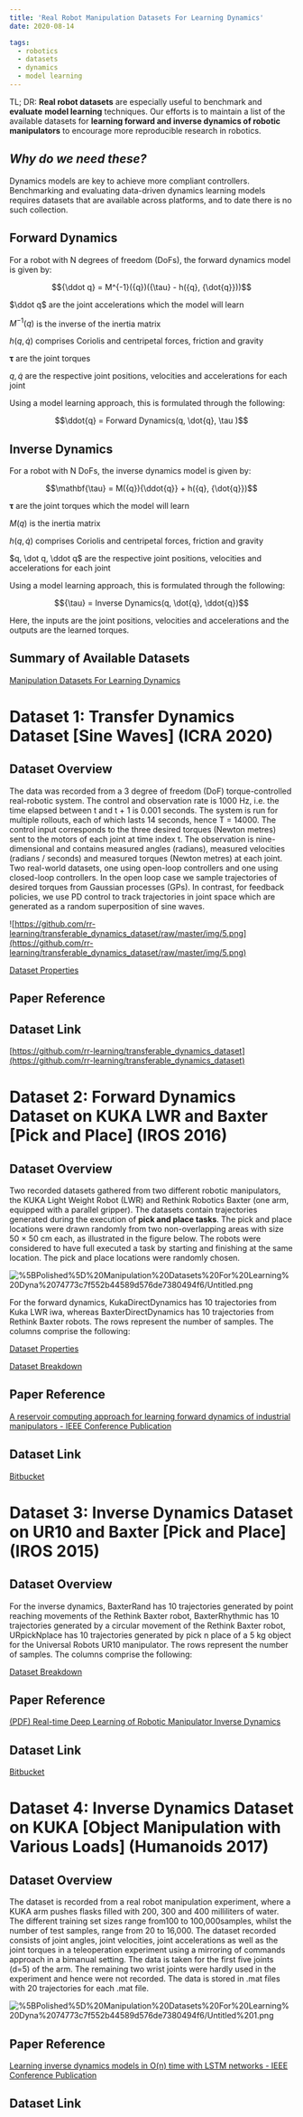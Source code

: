 ```yaml
---
title: 'Real Robot Manipulation Datasets For Learning Dynamics'
date: 2020-08-14

tags:
  - robotics
  - datasets
  - dynamics
  - model learning
---
```


TL; DR: **Real robot datasets** are especially useful to benchmark and **evaluate** **model learning** techniques. Our efforts is to maintain a list of the available datasets for **learning forward and inverse dynamics of robotic manipulators** to encourage more reproducible research in robotics. 

## *Why do we need these?*

Dynamics models are key to achieve more compliant controllers. Benchmarking and evaluating data-driven dynamics learning models requires datasets that are available across platforms, and to date there is no such collection. 

## Forward Dynamics

For a robot with N degrees of freedom (DoFs), the forward dynamics model is given by: 

$${\ddot q} = M^{-1}({q})({\tau} - h({q}, {\dot{q}}))$$

$\ddot q$ are the joint accelerations which the model will learn

$M^{-1}({q})$ is the inverse of the inertia matrix

$h({q}, {\dot q})$ comprises Coriolis and centripetal forces, friction and gravity

$\mathbf{\tau}$ are the joint torques

$q, \dot q$ are the respective joint positions, velocities and accelerations for each joint 

Using a model learning approach, this is formulated through the following:

$$\ddot{q} = Forward Dynamics(q, \dot{q}, \tau )$$

## Inverse Dynamics

For a robot with N DoFs, the inverse dynamics model is given by: 

$$\mathbf{\tau} = M({q}){\ddot{q}} + h({q}, {\dot{q}})$$

$\mathbf{\tau}$ are the joint torques which the model will learn

$M({q})$ is the inertia matrix

$h({q}, {\dot q})$ comprises Coriolis and centripetal forces, friction and gravity

$q, \dot q, \ddot q$ are the respective joint positions, velocities and accelerations for each joint 

Using a model learning approach, this is formulated through the following:

$${\tau} = Inverse Dynamics(q, \dot{q}, \ddot{q})$$

Here, the inputs are the joint positions, velocities and accelerations and the outputs are the learned torques. 

## Summary of Available Datasets

[Manipulation Datasets For Learning Dynamics](https://www.notion.so/e00899f707de491893528b12ca0c8e14)

# Dataset 1: Transfer Dynamics Dataset [Sine Waves] (ICRA 2020)

## Dataset Overview

The data was recorded from a 3  degree of freedom (DoF) torque-controlled real-robotic system. The control and observation rate is 1000 Hz, i.e. the time elapsed between t and t + 1 is 0.001 seconds. The system is run for multiple rollouts, each of which lasts 14 seconds, hence T = 14000. The control input corresponds to the three desired torques (Newton metres) sent to the motors of each joint at time index t. The observation is nine-dimensional and contains measured angles (radians), measured velocities (radians / seconds) and measured torques (Newton metres) at each joint. Two real-world datasets, one using open-loop controllers and one using closed-loop controllers. In the open loop case we sample trajectories of desired torques from Gaussian processes (GPs). In contrast, for feedback policies, we use PD control to track trajectories in joint space which are generated as a random superposition of sine waves.

![https://github.com/rr-learning/transferable_dynamics_dataset/raw/master/img/5.png](https://github.com/rr-learning/transferable_dynamics_dataset/raw/master/img/5.png)

[Dataset Properties](https://www.notion.so/855d1ac55f1e41529749c21207caa485)

## **Paper Reference**

[](https://www.is.mpg.de/uploads_file/attachment/attachment/589/ICRA20_1157_FI.pdf)

## Dataset Link

[https://github.com/rr-learning/transferable_dynamics_dataset](https://github.com/rr-learning/transferable_dynamics_dataset) 

# Dataset 2: Forward Dynamics Dataset on KUKA LWR and Baxter [Pick and Place] (IROS 2016)

## Dataset Overview

Two recorded datasets gathered from two different robotic manipulators, the KUKA Light Weight Robot (LWR) and Rethink Robotics Baxter (one arm, equipped with a parallel gripper). The datasets contain trajectories generated during the execution of **pick and place tasks**. The pick and place locations were drawn randomly from two non-overlapping areas with size 50 × 50 cm each, as illustrated in the figure below. The robots were considered to have full executed a task by starting and finishing at the same location. The pick and place locations were randomly chosen.

![%5BPolished%5D%20Manipulation%20Datasets%20For%20Learning%20Dyna%2074773c7f552b44589d576de7380494f6/Untitled.png](%5BPolished%5D%20Manipulation%20Datasets%20For%20Learning%20Dyna%2074773c7f552b44589d576de7380494f6/Untitled.png)

For the forward dynamics, KukaDirectDynamics has 10 trajectories from Kuka LWR iwa, whereas BaxterDirectDynamics has 10 trajectories from Rethink Baxter robots. The rows represent the number of samples. The columns comprise the following: 

[Dataset Properties](https://www.notion.so/212cacdd4cae476eaea4d920361cea43)

[Dataset Breakdown](https://www.notion.so/12863ff061ac42a098c34029620c296c)

## **Paper Reference**

[A reservoir computing approach for learning forward dynamics of industrial manipulators - IEEE Conference Publication](https://ieeexplore.ieee.org/document/7759116)

## Dataset Link

[Bitbucket](https://bitbucket.org/athapoly/datasets/src/master/)

# Dataset 3: Inverse Dynamics Dataset on UR10 and Baxter [Pick and Place] (IROS 2015)

## Dataset Overview

For the inverse dynamics, BaxterRand has 10 trajectories generated by point reaching movements of the Rethink Baxter robot, BaxterRhythmic has 10 trajectories generated by a circular movement of the Rethink Baxter robot, URpickNplace has 10 trajectories generated by pick n place of a 5 kg object for the Universal Robots UR10 manipulator. The rows represent the number of samples. The columns comprise the following:

[Dataset Breakdown](https://www.notion.so/6efff043aedb418bab2fc5b4fa6dddd2)

## **Paper Reference**

[(PDF) Real-time Deep Learning of Robotic Manipulator Inverse Dynamics](https://www.researchgate.net/publication/282851496_Real-time_Deep_Learning_of_Robotic_Manipulator_Inverse_Dynamics)

## Dataset Link

[Bitbucket](https://bitbucket.org/athapoly/datasets/src/master/)

# Dataset 4: Inverse Dynamics Dataset on KUKA [Object Manipulation with Various Loads] (Humanoids 2017)

## Dataset Overview

The dataset is recorded from a real robot manipulation experiment, where a KUKA arm pushes flasks filled with 200, 300 and 400 milliliters of water. The different training set sizes range from100 to 100,000samples, whilst the number of test samples, range from 20 to 16,000. The dataset recorded consists of joint angles, joint velocities, joint accelerations as well as the joint torques in a teleoperation experiment using a mirroring of commands approach in a bimanual setting. The data is taken for the first five joints (d=5) of the arm. The remaining two wrist joints were hardly used in the experiment and hence were not recorded. The data is stored in .mat files with 20 trajectories for each .mat file. 

![%5BPolished%5D%20Manipulation%20Datasets%20For%20Learning%20Dyna%2074773c7f552b44589d576de7380494f6/Untitled%201.png](%5BPolished%5D%20Manipulation%20Datasets%20For%20Learning%20Dyna%2074773c7f552b44589d576de7380494f6/Untitled%201.png)

## **Paper Reference**

[Learning inverse dynamics models in O(n) time with LSTM networks - IEEE Conference Publication](https://ieeexplore.ieee.org/stamp/stamp.jsp?tp=&arnumber=8246965)

## Dataset Link

[](http://robotics.com.de/ds/DATASETHumanoids2017Rueckert.zip)
